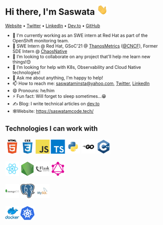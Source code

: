 # Hi there, I'm Saswata <img src="https://github.com/ABSphreak/ABSphreak/blob/master/gifs/Hi.gif" width="35px">

<a href="https://saswatamcode.tech/">Website</a> •
<a href="https://twitter.com/intent/follow?screen_name=saswatamcode&tw_p=followbutton/">Twitter</a> •
<a href="https://www.linkedin.com/in/saswatamcode/">LinkedIn</a> •
<a href="https://dev.to/saswatamcode/">Dev.to</a> •
<a href="https://github.com/saswatamcode/">GitHub</a>
<br />

- 🔭 I'm currently working as an SWE intern at Red Hat as part of the OpenShift monitoring team.
- 🌱 SWE Intern @ Red Hat, GSoC'21 @ [ThanosMetrics](https://github.com/thanos-io) ([@CNCF](https://github.com/cncf)), Former SDE Intern @ [ChaosNative](https://chaosnative.com/)
- 👯 I’m looking to collaborate on any project that'll help me learn new things!😊
- 🤔 I’m looking for help with K8s, Observability and Cloud Native technologies!
- 💬 Ask me about anything, I'm happy to help!
- 📫 How to reach me: saswataminsta@yahoo.com, [Twitter](https://twitter.com/saswatamcode), [LinkedIn](https://www.linkedin.com/in/saswatamcode/)
- 😄 Pronouns: he/him
- ⚡ Fun fact: Will forget to sleep sometimes...😁
- ✍️ Blog: I write technical articles on [dev.to](https://dev.to/saswatamcode)
- 🕸Website: https://saswatamcode.tech/

## Technologies I can work with

###
<code><img height="45" alt="HTML5" style="background: white;" src="https://raw.githubusercontent.com/github/explore/80688e429a7d4ef2fca1e82350fe8e3517d3494d/topics/html/html.png"></code>
<code><img height="45" alt="CSS3" style="background: white;" src="https://raw.githubusercontent.com/github/explore/80688e429a7d4ef2fca1e82350fe8e3517d3494d/topics/css/css.png"></code>
<code><img height="45" alt="JavaScript" style="background: white;" src="https://raw.githubusercontent.com/github/explore/80688e429a7d4ef2fca1e82350fe8e3517d3494d/topics/javascript/javascript.png"></code>
<code><img height="45" alt="TypeScript" style="background: white;" src="https://raw.githubusercontent.com/github/explore/80688e429a7d4ef2fca1e82350fe8e3517d3494d/topics/typescript/typescript.png"></code>
<code><img height="45" alt="Python" style="background: white;" src="https://raw.githubusercontent.com/github/explore/80688e429a7d4ef2fca1e82350fe8e3517d3494d/topics/python/python.png"></code>
<code><img height="45" alt="Golang" style="background: white;" style="background: white;" src="https://raw.githubusercontent.com/github/explore/80688e429a7d4ef2fca1e82350fe8e3517d3494d/topics/go/go.png"></code>
<code><img height="45" alt="C++" src="https://raw.githubusercontent.com/github/explore/80688e429a7d4ef2fca1e82350fe8e3517d3494d/topics/cpp/cpp.png"></code>

###
<code><img height="45" alt="React" style="background: white;" src="https://raw.githubusercontent.com/github/explore/80688e429a7d4ef2fca1e82350fe8e3517d3494d/topics/react/react.png"></code>
<code><img height="45" alt="Node.js" style="background: white;" src="https://raw.githubusercontent.com/github/explore/80688e429a7d4ef2fca1e82350fe8e3517d3494d/topics/nodejs/nodejs.png"></code>
<code><img height="45" alt="Flask" style="background: white;" src="https://raw.githubusercontent.com/github/explore/80688e429a7d4ef2fca1e82350fe8e3517d3494d/topics/flask/flask.png"></code>
<code><img height="45" alt="GraphQL" style="background: white;" src="https://raw.githubusercontent.com/github/explore/80688e429a7d4ef2fca1e82350fe8e3517d3494d/topics/graphql/graphql.png"></code>

###
<code><img height="45" alt="MongoDB" style="background: white;" src="https://raw.githubusercontent.com/github/explore/80688e429a7d4ef2fca1e82350fe8e3517d3494d/topics/mongodb/mongodb.png"></code>
<code><img height="45" alt="PostgreSQL" style="background: white;" src="https://raw.githubusercontent.com/github/explore/80688e429a7d4ef2fca1e82350fe8e3517d3494d/topics/postgresql/postgresql.png"></code>
<code><img height="45" alt="MySQL" style="background: white;" src="https://raw.githubusercontent.com/github/explore/80688e429a7d4ef2fca1e82350fe8e3517d3494d/topics/mysql/mysql.png"></code>

###
<code><img height="45" alt="Docker" style="background: white;" src="https://raw.githubusercontent.com/github/explore/80688e429a7d4ef2fca1e82350fe8e3517d3494d/topics/docker/docker.png"></code>
<code><img height="45" alt="Kubernetes" style="background: white;" src="https://raw.githubusercontent.com/github/explore/80688e429a7d4ef2fca1e82350fe8e3517d3494d/topics/kubernetes/kubernetes.png"></code>
<!--
![saswatamcode's GitHub stats](https://github-readme-stats.vercel.app/api?username=saswatamcode&show_icons=true&hide=["issues"]&theme=tokyonight)

[![HitCount](http://hits.dwyl.com/saswatamcode/saswatamcode.svg)](http://hits.dwyl.com/saswatamcode/saswatamcode)

**saswatamcode/saswatamcode** is a ✨ _special_ ✨ repository because its `README.md` (this file) appears on your GitHub profile.

Here are some ideas to get you started:

- 🔭 I’m currently working on ...
- 🌱 I’m currently learning ...
- 👯 I’m looking to collaborate on ...
- 🤔 I’m looking for help with ...
- 💬 Ask me about ...
- 📫 How to reach me: ...
- 😄 Pronouns: ...
- ⚡ Fun fact: ...

<a href="https://twitter.com/saswatamcode"><img align="left" alt="Twitter" width="22px" src="https://cdn.jsdelivr.net/npm/simple-icons@v3/icons/twitter.svg" /></a><a href="https://www.linkedin.com/in/saswatamcode/"><img align="left" alt="LinkedIn" width="22px" src="https://cdn.jsdelivr.net/npm/simple-icons@v3/icons/linkedin.svg" /></a><a href="https://github.com/saswatamcode"><img align="left" alt="GitHub" width="22px" src="https://cdn.jsdelivr.net/npm/simple-icons@v3/icons/github.svg" /></a> <a href="https://dev.to/saswatamcode"><img align="left" alt="Dev.to" width="24px" src="https://cdn.jsdelivr.net/npm/simple-icons@v3/icons/dev-dot-to.svg" /></a>

-->
